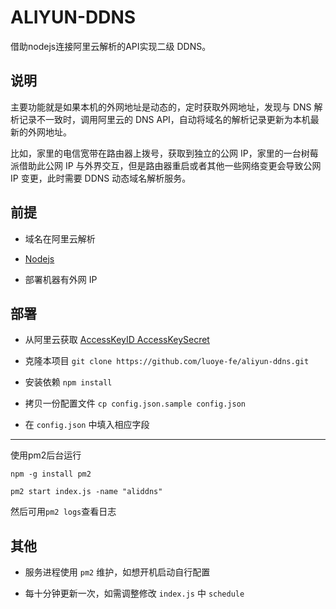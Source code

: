 ALIYUN-DDNS
===============

借助nodejs连接阿里云解析的API实现二级 DDNS。

## 说明

主要功能就是如果本机的外网地址是动态的，定时获取外网地址，发现与 DNS 解析记录不一致时，调用阿里云的 DNS API，自动将域名的解析记录更新为本机最新的外网地址。

比如，家里的电信宽带在路由器上拨号，获取到独立的公网 IP，家里的一台树莓派借助此公网 IP 与外界交互，但是路由器重启或者其他一些网络变更会导致公网 IP 变更，此时需要 DDNS 动态域名解析服务。

## 前提

* 域名在阿里云解析

* [Nodejs](https://nodejs.org/en/download/package-manager/ "Nodejs")

* 部署机器有外网 IP

## 部署

* 从阿里云获取 [AccessKeyID AccessKeySecret](https://ak-console.aliyun.com/#/accesskey)

* 克隆本项目 `git clone https://github.com/luoye-fe/aliyun-ddns.git`

* 安装依赖 `npm install`

* 拷贝一份配置文件 `cp config.json.sample config.json`

* 在 `config.json` 中填入相应字段

***  
使用pm2后台运行

```shell
npm -g install pm2  

pm2 start index.js -name "aliddns"

```

然后可用`pm2 logs`查看日志

## 其他

* 服务进程使用 `pm2` 维护，如想开机启动自行配置

* 每十分钟更新一次，如需调整修改 `index.js` 中 `schedule`

